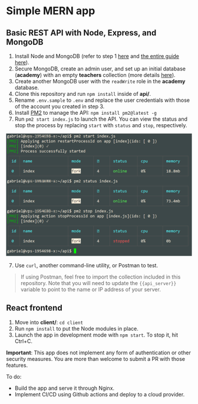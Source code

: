 # Simple MERN app

## Basic REST API with Node, Express, and MongoDB

1. Install Node and MongoDB (refer to step 1 [here](https://guias.donweb.com/como-instalar-el-stack-mean-mongodb-express-angular-y-node-en-ubuntu-20-04/) and [the entire guide here](https://guias.donweb.com/como-instalar-y-configurar-mongodb-en-ubuntu-20-04/)).
2. Secure MongoDB, create an admin user, and set up an initial database (**academy**) with an empty **teachers** collection (more details [here](https://guias.donweb.com/como-asegurar-mongodb-para-produccion/)).
3. Create another MongoDB user with the `readWrite` role in the **academy** database.
4. Clone this repository and run `npm install` inside of **api/**.
5. Rename `.env.sample` to `.env` and replace the user credentials with those of the account you created in step 3.
6. Install [PM2](https://pm2.keymetrics.io/) to manage the API: `npm install pm2@latest -g`
7. Run `pm2 start index.js` to launch the API. You can view the status and stop the process by replacing `start` with `status` and `stop`, respectively.

![PM2 start, status, and stop](/images/pm2-start-status-stop.png)

7. Use `curl`, another command-line utility, or Postman to test.

> If using Postman, feel free to import the collection included in this repository. Note that you will need to update the `{{api_server}}` variable to point to the name or IP address of your server.

## React frontend

1. Move into **client/**: `cd client`
2. Run `npm install` to put the Node modules in place.
3. Launch the app in development mode with `npm start`. To stop it, hit Ctrl+C.

**Important**: This app does not implement any form of authentication or other security measures. You are more than welcome to submit a PR with those features.

To do:

- Build the app and serve it through Nginx.
- Implement CI/CD using Github actions and deploy to a cloud provider.
